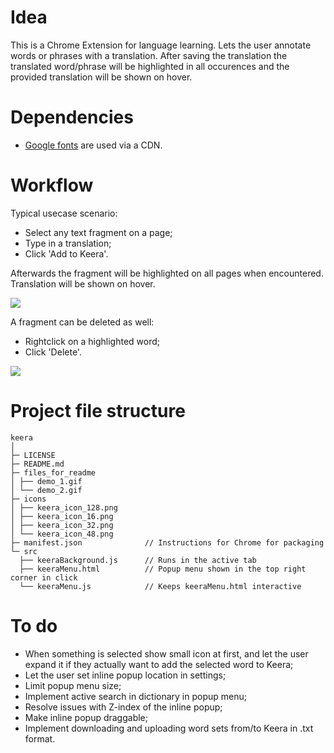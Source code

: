 # Idea

This is a Chrome Extension for language learning. Lets the user annotate words or phrases with a translation. After saving the translation the translated word/phrase will be highlighted in all occurences and the provided translation will be shown on hover.

# Dependencies

- [Google fonts](https://fonts.google.com/) are used via a CDN.

# Workflow

Typical usecase scenario:

- Select any text fragment on a page;
- Type in a translation;
- Click 'Add to Keera'.

Afterwards the fragment will be highlighted on all pages when encountered. Translation will be shown on hover.

<img src="files_for_readme/demo_1.gif" style="max-width: 100%;"/>

A fragment can be deleted as well:

- Rightclick on a highlighted word;
- Click 'Delete'.

<img src="files_for_readme/demo_2.gif" style="max-width: 100%;"/>

# Project file structure
```
keera
│
├─ LICENSE
├─ README.md
├─ files_for_readme
│ ├── demo_1.gif
│ └── demo_2.gif
├─ icons
│ ├── keera_icon_128.png
│ ├── keera_icon_16.png
│ ├── keera_icon_32.png
│ └── keera_icon_48.png
├─ manifest.json              // Instructions for Chrome for packaging
└─ src
  ├── keeraBackground.js      // Runs in the active tab
  ├── keeraMenu.html          // Popup menu shown in the top right corner in click
  └── keeraMenu.js            // Keeps keeraMenu.html interactive
```

# To do

- When something is selected show small icon at first, and let the user expand it if they actually want to add the selected word to Keera;
- Let the user set inline popup location in settings;
- Limit popup menu size;
- Implement active search in dictionary in popup menu;
- Resolve issues with Z-index of the inline popup;
- Make inline popup draggable;
- Implement downloading and uploading word sets from/to Keera in .txt format.
